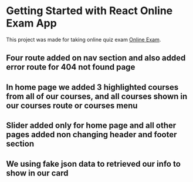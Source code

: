 # Getting Started with React Online Exam App

This project was made for taking online quiz exam [Online Exam](https://bd-exam-center.netlify.app/).

## Four route added on nav section and also added error route for 404 not found page
## In home page we added 3 highlighted courses from all of our courses, and all courses shown in our courses route or courses menu 
## Slider added only for home page and all other pages added non changing  header and footer section
## We using fake json data to retrieved our info to show in our card 

